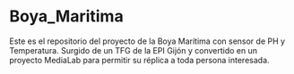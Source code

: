 # Boya_Maritima
Este es el repositorio del proyecto de la Boya Marítima con sensor de PH y Temperatura. Surgido de un TFG de la EPI Gijón y convertido en un proyecto MediaLab para permitir su réplica a toda persona interesada.
